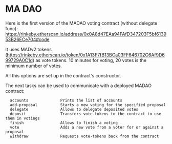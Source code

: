 # MA DAO

Here is the first version of the MADAO voting contract (without delegate func): https://rinkeby.etherscan.io/address/0x0A8d47EAa94FAfD347203F5bf613953B26ECe704#code

It uses MADv2 tokens (https://rinkeby.etherscan.io/token/0x1A13F7fB13BCa03FF646702C6Af9D699729A0C1d) as vote tokens.
10 minutes for voting, 20 votes is the minimum number of votes.

All this options are set up in the contract's constructor.

The next tasks can be used to communicate with a deployed MADAO contract:
```
  accounts              Prints the list of accounts
  add-proposal          Starts a new voting for the specified proposal
  delegate              Allows to delegate deposited votes
  deposit               Transfers vote-tokens to the contract to use them in votings
  finish                Allows to finish a voting
  vote                  Adds a new vote from a voter for or against a proposal
  withdraw              Requests vote-tokens back from the contract
```
